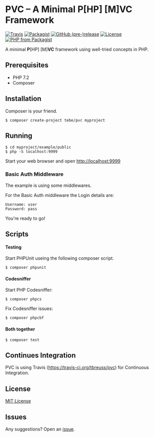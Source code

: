 # PVC – A Minimal P[HP] [M]VC Framework

[![Travis](https://img.shields.io/travis/tbreuss/pvc.svg)](https://travis-ci.org/tbreuss/pvc)
[![Packagist](https://img.shields.io/packagist/dt/tebe/pvc.svg)](https://packagist.org/packages/tebe/pvc)
[![GitHub (pre-)release](https://img.shields.io/github/release/tbreuss/pvc/all.svg)](https://github.com/tbreuss/pvc/releases)
[![License](https://img.shields.io/github/license/tbreuss/pvc.svg)](https://github.com/tbreuss/pvc/blob/master/LICENSE)
[![PHP from Packagist](https://img.shields.io/packagist/php-v/tebe/pvc.svg)](https://packagist.org/packages/tebe/pvc)

A minimal **P**[HP] [M]**VC** framework using well-tried concepts in PHP.  


## Prerequisites

- PHP 7.2
- Composer


## Installation

Composer is your friend.

    $ composer create-project tebe/pvc myproject


## Running

    $ cd myproject/example/public
    $ php -S localhost:9999

Start your web browser and open <http://localhost:9999>


### Basic Auth Middleware

The example is using some middlewares.

For the Basic Auth middleware the Login details are:

    Username: user
    Password: pass 

You're ready to go!


## Scripts

#### Testing

Start PHPUnit useing the following composer script.

    $ composer phpunit

#### Codesniffer

Start PHP Codesniffer:

    $ composer phpcs
    
Fix Codesniffer issues:

    $ composer phpcbf
    
#### Both together

    $ composer test
    

## Continues Integration

PVC is using Travis (<https://travis-ci.org/tbreuss/pvc>) for Continuous Integration.


## License

[MIT License](https://github.com/tbreuss/pvc/blob/master/LICENSE)


## Issues

Any suggestions? Open an [issue](https://github.com/tbreuss/pvc/issues).
